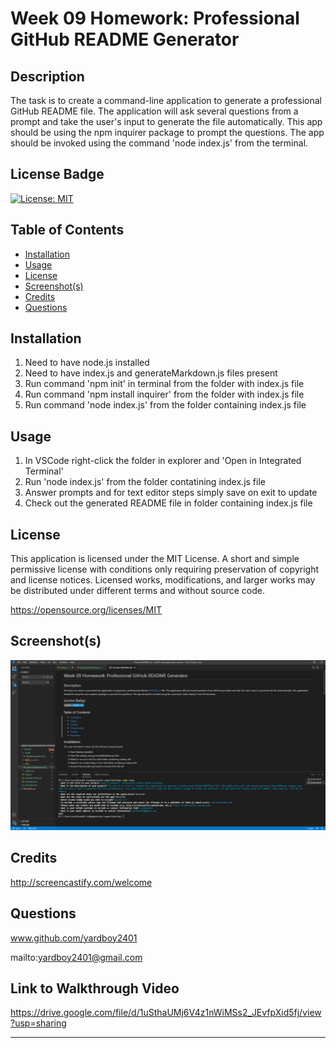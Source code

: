 
  # Week 09 Homework: Professional GitHub README Generator
  
  ## Description
  The task is to create a command-line application to generate a professional GitHub README file. The application will ask several questions from a prompt and take the user's input to generate the file automatically. This app should be using the npm inquirer package to prompt the questions. The app should be invoked using the command 'node index.js' from the terminal.

  ## License Badge
  [![License: MIT](https://img.shields.io/badge/License-MIT-yellow.svg)](https://opensource.org/licenses/MIT)
  
  ## Table of Contents
  - [Installation](#installation)
  - [Usage](#usage)
  - [License](#license)
  - [Screenshot(s)](#screenshot)
  - [Credits](#credits)
  - [Questions](#questions)
  
  ## Installation
  1. Need to have node.js installed
2. Need to have index.js and generateMarkdown.js files present
3. Run command 'npm init' in terminal from the folder with index.js file
4. Run command 'npm install inquirer' from the folder with index.js file
5. Run command 'node index.js' from the folder containing index.js file


  ## Usage
  1. In VSCode right-click the folder in explorer and 'Open in Integrated Terminal'
2. Run 'node index.js' from the folder contatining index.js file
3. Answer prompts and for text editor steps simply save on exit to update
4. Check out the generated README file in folder containing index.js file

  
  ## License
  This application is licensed under the MIT License. A short and simple permissive license with conditions only requiring preservation of copyright and license notices. Licensed works, modifications, and larger works may be distributed under different terms and without source code.

  https://opensource.org/licenses/MIT
  
  ## Screenshot(s)
  ![alt text](./assets/finishedreadme.PNG)
   

  ## Credits
  http://screencastify.com/welcome

  ## Questions
  www.github.com/yardboy2401

  mailto:yardboy2401@gmail.com

  ## Link to Walkthrough Video
  https://drive.google.com/file/d/1uSthaUMj6V4z1nWiMSs2_JEvfpXid5fj/view?usp=sharing
  - - - -
  
